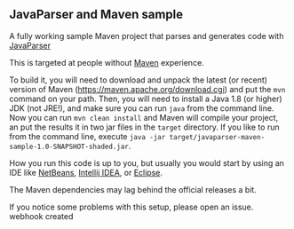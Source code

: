 JavaParser and Maven sample
---

A fully working sample Maven project that parses and generates code with [JavaParser](http://www.javaparser.org)

This is targeted at people without [Maven](https://maven.apache.org/) experience.

To build it, you will need to download and unpack the latest (or recent) version of Maven (https://maven.apache.org/download.cgi)
and put the `mvn` command on your path.
Then, you will need to install a Java 1.8 (or higher) JDK (not JRE!), and make sure you can run `java` from the command line.
Now you can run `mvn clean install` and Maven will compile your project, 
an put the results it in two jar files in the `target` directory.
If you like to run from the command line,
execute `java -jar target/javaparser-maven-sample-1.0-SNAPSHOT-shaded.jar`.

How you run this code is up to you, but usually you would start by using an IDE like [NetBeans](https://netbeans.org/), [Intellij IDEA](https://www.jetbrains.com/idea/), or [Eclipse](https://eclipse.org/ide/).

The Maven dependencies may lag behind the official releases a bit.

If you notice some problems with this setup, please open an issue.
webhook created
